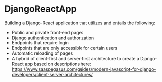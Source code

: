 # DjangoReactApp

Building a Django-React application that utilizes and entails the following:
* Public and private front-end pages 
* Django authentication and authorization
* Endpoints that require login 
* Endpoints that are only accessible for certain users 
* Automatic reloading of pages 
* A hybrid of client-first and server-first architecture to create a Django-React app based on descriptions here: https://www.saaspegasus.com/guides/modern-javascript-for-django-developers/client-server-architectures/
